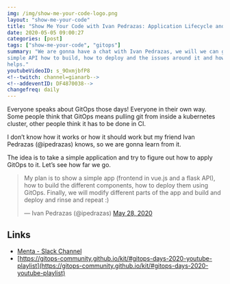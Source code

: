 ```yaml
---
img: /img/show-me-your-code-logo.png
layout: "show-me-your-code"
title: "Show Me Your Code with Ivan Pedrazas: Application Lifecycle and GitOps"
date: 2020-05-05 09:00:27
categories: [post]
tags: ["show-me-your-code", "gitops"]
summary: "We are gonna have a chat with Ivan Pedrazas, we will we can go over a
simple API how to build, how to deploy and the issues around it and how GitOps
helps."
youtubeVideoID: s_9OxmjbfP8
<!--twitch: channel=gianarb-->
<!--addeventID: DF4870038-->
changefreq: daily
---
```


Everyone speaks about GitOps those days! Everyone in their own way. Some
people think that GitOps means pulling git from inside a kubernetes cluster,
other people think it has to be done in CI.

I don’t know how it works or how it should work but my friend Ivan Pedrazas
(@ipedrazas) knows, so we are gonna learn from it.

The idea is to take a simple application and try to figure out how to apply
GitOps to it. Let’s see how far we go.

<blockquote class="twitter-tweet tw-align-center"><p lang="en" dir="ltr">My plan is to show a
simple app (frontend in vue.js and a flask API), how to build the different
components, how to deploy them using GitOps. Finally, we will modify different
parts of the app and build and deploy and rinse and repeat :)</p>&mdash; Ivan
Pedrazas (@ipedrazas) <a
href="https://twitter.com/ipedrazas/status/1266013907057065985?ref_src=twsrc%5Etfw">May
28, 2020</a></blockquote> <script async
src="https://platform.twitter.com/widgets.js" charset="utf-8"></script>

## Links

* [Menta - Slack Channel](https://ismenta.slack.com/join/shared_invite/zt-ex04og6p-i9GsneKysUCHc3g6su7y1Q#/)
* [https://gitops-community.github.io/kit/#gitops-days-2020-youtube-playlist](https://gitops-community.github.io/kit/#gitops-days-2020-youtube-playlist)
